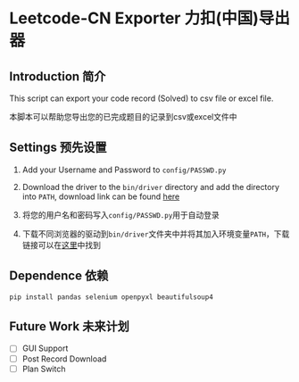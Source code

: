 # Leetcode-CN Exporter 力扣(中国)导出器

## Introduction 简介

This script can export your code record (Solved) to csv file or excel file.

本脚本可以帮助您导出您的已完成题目的记录到csv或excel文件中

## Settings 预先设置

1. Add your Username and Password to ```config/PASSWD.py```
2. Download the driver to the ```bin/driver``` directory and add the directory into ```PATH```, download link can be found [here](bin/driver/download.md)


1. 将您的用户名和密码写入```config/PASSWD.py```用于自动登录
2. 下载不同浏览器的驱动到```bin/driver```文件夹中并将其加入环境变量```PATH```，下载链接可以在[这里](bin/driver/download.md)中找到

## Dependence 依赖

```shell
pip install pandas selenium openpyxl beautifulsoup4
```

## Future Work 未来计划

- [ ] GUI Support
- [ ] Post Record Download
- [ ] Plan Switch